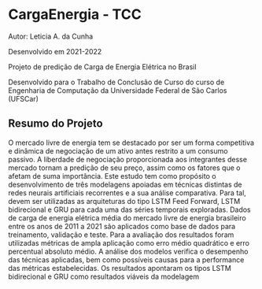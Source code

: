 # CargaEnergia - TCC
Autor: Leticia A. da Cunha

Desenvolvido em 2021-2022

Projeto de predição de Carga de Energia Elétrica no Brasil 

Desenvolvido para o Trabalho de Conclusão de Curso do curso de Engenharia de Computação da Universidade Federal de São Carlos (UFSCar)

## Resumo do Projeto

O mercado livre de energia tem se destacado por ser um forma competitiva e dinâmica de negociação de um ativo antes restrito a um consumo passivo. A liberdade de negociação proporcionada aos integrantes desse mercado tornam a predição de seu preço, assim como os fatores que o afetam de suma importância. Este estudo tem como propósito o desenvolvimento de três modelagens apoiadas em técnicas distintas de redes neurais artificiais recorrentes e a sua análise comparativa. Para tal, devem ser utilizadas as arquiteturas do tipo LSTM Feed Forward, LSTM bidirecional e GRU para cada uma das séries temporais exploradas. Dados de carga de energia elétrica média do mercado livre de energia brasileiro entre os anos de 2011 a 2021 são aplicados como base de dados para treinamento, validação e teste. Para a avaliação dos resultados foram utilizadas métricas de ampla aplicação como erro médio quadrático e erro percentual absoluto médio. A análise dos modelos verifica o desempenho das técnicas aplicadas, bem como possíveis causas para a performance das métricas estabelecidas. Os resultados apontaram os tipos LSTM bidirecional e GRU como resultados viáveis da modelagem
